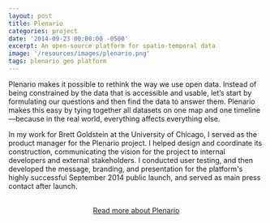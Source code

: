 ```yaml
---
layout: post
title: Plenario
categories: project
date: '2014-09-23 00:00:00 -0500'
excerpt: An open-source platform for spatio-temporal data
image: '/resources/images/plenario.png'
tags: plenario geo platform
---
```



Plenario makes it possible to rethink the way we use open data. Instead of being constrained by the data that is accessible and usable, let’s start by formulating our questions and then find the data to answer them. Plenario makes this easy by tying together all datasets on one map and one timeline—because in the real world, everything affects everything else.

In my work for Brett Goldstein at the University of Chicago, I served as the product manager for the Plenario project. I helped design and coordinate its construction, communicating the vision for the project to internal developers and external stakeholders. I conducted user testing, and then developed the message, branding, and presentation for the platform's highly successful September 2014 public launch, and served as main press contact after launch. 

<br>
<div style="text-align: center;"><a class="btn" href="http://plenar.io" style="padding: 10px 20%;">Read more about Plenario</a></div>
